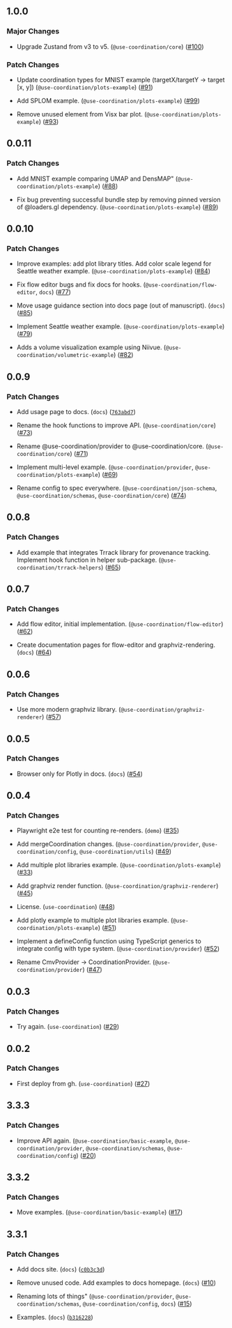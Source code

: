 
## 1.0.0

### Major Changes

- Upgrade Zustand from v3 to v5. (`@use-coordination/core`) ([#100](https://github.com/keller-mark/use-coordination/pull/100))

### Patch Changes

- Update coordination types for MNIST example (targetX/targetY -> target [x, y]) (`@use-coordination/plots-example`) ([#91](https://github.com/keller-mark/use-coordination/pull/91))

- Add SPLOM example. (`@use-coordination/plots-example`) ([#99](https://github.com/keller-mark/use-coordination/pull/99))

- Remove unused <rect> element from Visx bar plot. (`@use-coordination/plots-example`) ([#93](https://github.com/keller-mark/use-coordination/pull/93))


## 0.0.11

### Patch Changes

- Add MNIST example comparing UMAP and DensMAP" (`@use-coordination/plots-example`) ([#88](https://github.com/keller-mark/use-coordination/pull/88))

- Fix bug preventing successful bundle step by removing pinned version of @loaders.gl dependency. (`@use-coordination/plots-example`) ([#89](https://github.com/keller-mark/use-coordination/pull/89))


## 0.0.10

### Patch Changes

- Improve examples: add plot library titles. Add color scale legend for Seattle weather example. (`@use-coordination/plots-example`) ([#84](https://github.com/keller-mark/use-coordination/pull/84))

- Fix flow editor bugs and fix docs for hooks. (`@use-coordination/flow-editor`, `docs`) ([#77](https://github.com/keller-mark/use-coordination/pull/77))

- Move usage guidance section into docs page (out of manuscript). (`docs`) ([#85](https://github.com/keller-mark/use-coordination/pull/85))

- Implement Seattle weather example. (`@use-coordination/plots-example`) ([#79](https://github.com/keller-mark/use-coordination/pull/79))

- Adds a volume visualization example using Niivue. (`@use-coordination/volumetric-example`) ([#82](https://github.com/keller-mark/use-coordination/pull/82))


## 0.0.9

### Patch Changes

- Add usage page to docs. (`docs`) ([`763abd7`](https://github.com/keller-mark/use-coordination/commit/763abd745e697a9e78a92748c8fe834bb540ea22))

- Rename the hook functions to improve API. (`@use-coordination/core`) ([#73](https://github.com/keller-mark/use-coordination/pull/73))

- Rename @use-coordination/provider to @use-coordination/core. (`@use-coordination/core`) ([#71](https://github.com/keller-mark/use-coordination/pull/71))

- Implement multi-level example. (`@use-coordination/provider`, `@use-coordination/plots-example`) ([#69](https://github.com/keller-mark/use-coordination/pull/69))

- Rename config to spec everywhere. (`@use-coordination/json-schema`, `@use-coordination/schemas`, `@use-coordination/core`) ([#74](https://github.com/keller-mark/use-coordination/pull/74))


## 0.0.8

### Patch Changes

- Add example that integrates Trrack library for provenance tracking. Implement hook function in helper sub-package. (`@use-coordination/trrack-helpers`) ([#65](https://github.com/keller-mark/use-coordination/pull/65))


## 0.0.7

### Patch Changes

- Add flow editor, initial implementation. (`@use-coordination/flow-editor`) ([#62](https://github.com/keller-mark/use-coordination/pull/62))

- Create documentation pages for flow-editor and graphviz-rendering. (`docs`) ([#64](https://github.com/keller-mark/use-coordination/pull/64))


## 0.0.6

### Patch Changes

- Use more modern graphviz library. (`@use-coordination/graphviz-renderer`) ([#57](https://github.com/keller-mark/use-coordination/pull/57))


## 0.0.5

### Patch Changes

- Browser only for Plotly in docs. (`docs`) ([#54](https://github.com/keller-mark/use-coordination/pull/54))


## 0.0.4

### Patch Changes

- Playwright e2e test for counting re-renders. (`demo`) ([#35](https://github.com/keller-mark/use-coordination/pull/35))

- Add mergeCoordination changes. (`@use-coordination/provider`, `@use-coordination/config`, `@use-coordination/utils`) ([#49](https://github.com/keller-mark/use-coordination/pull/49))

- Add multiple plot libraries example. (`@use-coordination/plots-example`) ([#33](https://github.com/keller-mark/use-coordination/pull/33))

- Add graphviz render function. (`@use-coordination/graphviz-renderer`) ([#45](https://github.com/keller-mark/use-coordination/pull/45))

- License. (`use-coordination`) ([#48](https://github.com/keller-mark/use-coordination/pull/48))

- Add plotly example to multiple plot libraries example. (`@use-coordination/plots-example`) ([#51](https://github.com/keller-mark/use-coordination/pull/51))

- Implement a defineConfig function using TypeScript generics to integrate config with type system. (`@use-coordination/provider`) ([#52](https://github.com/keller-mark/use-coordination/pull/52))

- Rename CmvProvider -> CoordinationProvider. (`@use-coordination/provider`) ([#47](https://github.com/keller-mark/use-coordination/pull/47))


## 0.0.3

### Patch Changes

- Try again. (`use-coordination`) ([#29](https://github.com/keller-mark/use-coordination/pull/29))


## 0.0.2

### Patch Changes

- First deploy from gh. (`use-coordination`) ([#27](https://github.com/keller-mark/use-coordination/pull/27))


## 3.3.3

### Patch Changes

- Improve API again. (`@use-coordination/basic-example`, `@use-coordination/provider`, `@use-coordination/schemas`, `@use-coordination/config`) ([#20](https://github.com/keller-mark/use-coordination/pull/20))


## 3.3.2

### Patch Changes

- Move examples. (`@use-coordination/basic-example`) ([#17](https://github.com/keller-mark/use-coordination/pull/17))


## 3.3.1

### Patch Changes

- Add docs site. (`docs`) ([`c0b3c3d`](https://github.com/keller-mark/use-coordination/commit/c0b3c3d4e74da703776315b0975310f08d7bb20b))

- Remove unused code. Add examples to docs homepage. (`docs`) ([#10](https://github.com/keller-mark/use-coordination/pull/10))

- Renaming lots of things" (`@use-coordination/provider`, `@use-coordination/schemas`, `@use-coordination/config`, `docs`) ([#15](https://github.com/keller-mark/use-coordination/pull/15))

- Examples. (`docs`) ([`b316228`](https://github.com/keller-mark/use-coordination/commit/b3162281a706e378fb50f3e6f8fa931992bfda0b))

